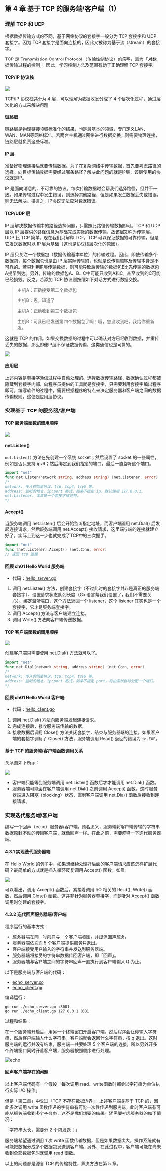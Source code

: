## 第 4 章 基于 TCP 的服务端/客户端（1）

### 理解 TCP 和 UDP

根据数据传输方式的不同，基于网络协议的套接字一般分为 TCP 套接字和 UDP 套接字。因为 TCP 套接字是面向连接的，因此又被称为基于流（stream）的套接字。

TCP 是 Transmission Control Protocol （传输控制协议）的简写，意为「对数据传输过程的控制」。因此，学习控制方法及范围有助于正确理解 TCP 套接字。

#### TCP/IP 协议栈

![](./01.png)

TCP/IP 协议栈共分为 4 层，可以理解为数据收发分成了 4 个层次化过程，通过层次化的方式来解决问题

#### 链路层

链路层是物理链接领域标准化的结果，也是最基本的领域，专门定义LAN、WAN、MAN等网络标准。若两台主机通过网络进行数据交换，则需要物理连接，链路层就负责这些标准。

#### IP 层

准备好物理连接后就要传输数据。为了在复杂网络中传输数据，首先要考虑路径的选择。向目标传输数据需要经过哪条路径？解决此问题的就是IP层，该层使用的协议就是IP。

IP 是面向消息的、不可靠的协议。每次传输数据时会帮我们选择路径，但并不一致。如果传输过程中发生错误，则选择其他路径，但是如果发生数据丢失或错误，则无法解决。换言之，IP协议无法应对数据错误。

#### TCP/UDP 层

IP 层解决数据传输中的路径选择问题，只需照此路径传输数据即可。TCP 和 UDP 层以 IP 层提供的路径信息为基础完成实际的数据传输，故该层又称为传输层。UDP 比 TCP 简单，现在我们只解释 TCP。TCP 可以保证数据的可靠传输，但是它发送数据时以 IP 层为基础（这也是协议栈层次化的原因）。

IP 层只关注一个数据包（数据传输基本单位）的传输过程。因此，即使传输多个数据包，每个数据包也是由 IP 层实际传输的，也就是说传输顺序及传输本身是不可靠的。若只利用IP层传输数据，则可能导致后传输的数据包B比先传输的数据包A提早到达。另外，传输的数据包A、B、C中可能只收到A和C，甚至收到的C可能已经损毁。反之，若添加 TCP 协议则按照如下对话方式进行数据交换。

> 主机A：正确接受第二个数据包
>
> 主机B：恩，知道了
>
> 主机A：正确收到第三个数据包
>
> 主机B：可我已经发送第四个数据包了啊！哦，您没收到吧，我给你重新发。

这就是 TCP 的作用。如果交换数据的过程中可以确认对方已经收到数据，并重传丢失的数据，那么即便IP层不保证数据传输，这类通信也是可靠的。

![](./02.png)

#### 应用层

上述内容是套接字通信过程中自动处理的。选择数据传输路径、数据确认过程都被隐藏到套接字内部。向程序员提供的工具就是套接字，只需要利用套接字编出程序即可。编写软件的过程中，需要根据程序的特点来决定服务器和客户端之间的数据传输规则，这便是应用层协议。

### 实现基于 TCP 的服务器/客户端

#### TCP 服务端函数的调用顺序

![](./03.png)

#### net.Listen()

`net.Listen()` 方法在先创建一个系统 socket；然后设置了 socket 的一些属性，例如是否只支持 ipv6；然后绑定到我们指定的端口，最后一直监听这个端口。

```go
import "net"
func net.Listen(network string, address string) (net.Listener, error)
/*
network: 传入的网络协议，tcp，tcp4，tcp6 等。
address: 监听的地址，ip:port 格式，如果不指定 ip，默认使用 127.0.0.1。
net.Listener: 本质是一个套接字描述符。
*/
```

#### Accept()

当服务端调用 net.Listen() 后会开始监听指定地址，而客户端调用 net.Dial() 后发起连接请求，然后服务端调用 net.Accept() 接收请求，这里端与端的连接就建立好了，实际上到这一步也就完成了TCP中的三次握手。

```go
import "net"
func (net.Listener).Accept() (net.Conn, error)
// 返回 tcp 连接
```

#### 回顾 ch01 Hello World 服务端

- 代码：[hello_server.go](./hello_server.go)

1. 调用 net.Listen() 方法，创建套接字（不过此时的套接字并非是真正的服务端套接字）、设置请求状态队列长度（Go 语言帮我们设置了，我们不需要关心）、绑定监听端口，这个方法返回一个 listener，这个 listener 其实也是一个套接字，它才是服务端套接字。
2. 调用 Accept() 方法与客户端建立连接。
3. 调用 Write() 方法向客户端传送数据。

#### TCP 客户端函数的调用顺序

![](./04.png)

创建客户端只需要使用 net.Dial() 方法就可以了。

```go
import "net"
func net.Dial(network string, address string) (net.Conn, error)
/*
network: 传入的网络协议，tcp，tcp4，tcp6 等。
address: 监听的地址，ip:port 格式，如果不指定 port，将由系统自动分配一个端口。
*/
```

#### 回顾 ch01 Hello World 客户端

- 代码：[hello_client.go](./hello_client.go)

1. 调用 net.Dial() 方法向服务端发起连接请求。
2. 完成连接后，接收服务端传输的数据。
3. 接收数据后调用 Close() 方法关闭套接字，结束与服务器端的连接。如果客户端的套接字调用了 Close() 方法，服务端调用 Read() 返回的错误为 `io.EOF`。

#### 基于 TCP 的服务端/客户端函数调用关系

关系图如下所示：

![](./05.png)

- 客户端只能等到服务端调用 net.Listen() 函数后才才能调用 net.Dial() 函数。
- 服务器端可能会在客户端调用 net.Dial() 之前调用 Accept() 函数，这时服务器端进入阻塞（blocking）状态，直到客户端调用 net.Dial() 函数后接收到连接请求。

### 实现迭代服务端/客户端

编写一个回声（echo）服务器/客户端。顾名思义，服务端将客户端传输的字符串数据原封不动的传回客户端，就像回声一样。在此之前，需要解释一下迭代服务器端。

#### 4.3.1 实现迭代服务器端

在 Hello World 的例子中，如果想继续处理好后面的客户端请求应该怎样扩展代码？最简单的方式就是插入循环反复调用 Accept() 函数，如图:

![](./06.png)

可以看出，调用 Accept() 函数后，紧接着调用 I/O 相关的 Read(), Write() 函数，然后调用 Close() 函数。这并非针对服务器套接字，而是针对 Accept() 函数调用时创建的套接字。

#### 4.3.2 迭代回声服务器端/客户端

程序运行的基本方式：

- 服务器端在同一时刻只与一个客户端相连，并提供回声服务。
- 服务器端依次向 5 个客户端提供服务并退出。
- 客户端接受用户输入的字符串并发送到服务器端。
- 服务器端将接受的字符串数据传回客户端，即「回声」。
- 服务器端与客户端之间的字符串回声一直执行到客户端输入 Q 为止。

以下是服务端与客户端的代码：

- [echo_server.go](./echo_server.go)
- [echo_client.go](./echo_client.go)

编译运行：

```shell
go run ./echo_server.go :8081
go run ./echo_client.go 127.0.0.1 8081
```

过程和结果：

在一个服务端开启后，用另一个终端窗口开启客户端，然后程序会让你输入字符串，然后客户端输入什么字符串，客户端就会返回什么字符串，按 q 退出。这时服务端的运行并没有结束，服务端一共要处理 5 个客户端的连接，所以另外开多个终端窗口同时开启客户端，服务器按照顺序进行处理。

![echo](./07.png)

#### 回声客户端存在的问题

以上客户端代码有一个假设「每次调用 read、write函数时都会以字符串为单位执行实际 I/O 操作」

但是「第二章」中说过「TCP 不存在数据边界」，上述客户端是基于 TCP 的，因此多次调用 write 函数传递的字符串有可能一次性传递到服务端。此时客户端有可能从服务端收到多个字符串，这不是我们想要的结果。还需要考虑服务器的如下情况：

「字符串太长，需要分 2 个包发送！」

服务端希望通过调用 1 次 write 函数传输数据，但是如果数据太大，操作系统就有可能把数据分成多个数据包发送到客户端。另外，在此过程中，客户端可能在尚未收到全部数据包时就调用 read 函数。

以上的问题都是源自 TCP 的传输特性，解决方法在第 5 章。